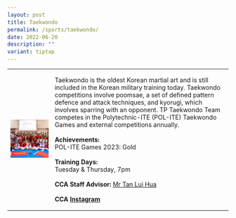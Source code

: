 ```yaml
---
layout: post
title: Taekwondo
permalink: /sports/taekwondo/
date: 2022-06-20
description: ""
variant: tiptap
---
```

<table style="minWidth: 50px">
<colgroup>
<col>
<col>
</colgroup>
<tbody>
<tr>
<td rowspan="1" colspan="1">
<div class="isomer-image-wrapper">
<img style="width: 100%" height="auto" width="100%" alt="" src="/images/Sports/Taekwondo_1.png">
</div>
</td>
<td rowspan="1" colspan="1">
<p>Taekwondo is the oldest Korean martial art and is still included in the
Korean military training today. Taekwondo competitions involve poomsae,
a set of defined pattern defence and attack techniques, and kyorugi, which
involves sparring with an opponent. TP Taekwondo Team competes in the Polytechnic-ITE
(POL-ITE) Taekwondo Games and external competitions annually.
<br>
<br><strong>Achievements:</strong>
<br>POL-ITE Games 2023: Gold
<br>
<br><strong>Training Days:</strong>
<br>Tuesday &amp; Thursday, 7pm
<br>
<br><strong>CCA Staff Advisor:</strong>  <a href="mailto:Tan_Lui_Hua@tp.edu.sg" rel="noopener noreferrer nofollow" target="_blank">Mr Tan Lui Hua</a>
<br>
<br><strong>CCA <a href="https://www.instagram.com/tp_taekwondo" rel="noopener noreferrer nofollow" target="_blank">Instagram</a></strong>
</p>
</td>
</tr>
</tbody>
</table>
<p></p>